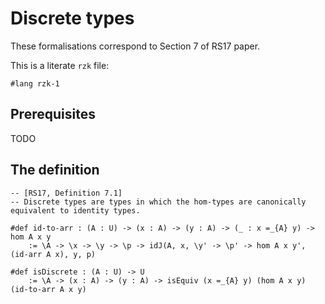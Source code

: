 # Discrete types

These formalisations correspond to Section 7 of RS17 paper.

This is a literate `rzk` file:

```rzk
#lang rzk-1
```

## Prerequisites
TODO

## The definition
```rzk
-- [RS17, Definition 7.1]
-- Discrete types are types in which the hom-types are canonically equivalent to identity types.

#def id-to-arr : (A : U) -> (x : A) -> (y : A) -> (_ : x =_{A} y) -> hom A x y
    := \A -> \x -> \y -> \p -> idJ(A, x, \y' -> \p' -> hom A x y', (id-arr A x), y, p) 

#def isDiscrete : (A : U) -> U
    := \A -> (x : A) -> (y : A) -> isEquiv (x =_{A} y) (hom A x y) (id-to-arr A x y)
```
